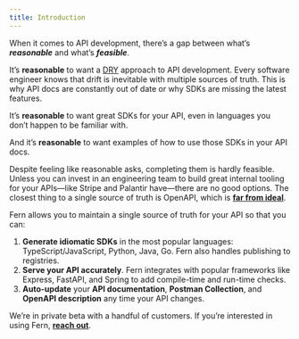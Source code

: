 ```yaml
---
title: Introduction
---
```


<!-- markdownlint-disable MD033 -->

When it comes to API development, there’s a gap between what’s **_reasonable_** and what’s **_feasible_**.

It’s **reasonable** to want a [DRY](https://en.wikipedia.org/wiki/Don%27t_repeat_yourself) approach to API development. Every software engineer knows that drift is inevitable with multiple sources of truth. This is why API docs are constantly out of date or why SDKs are missing the latest features.

It’s **reasonable** to want great SDKs for your API, even in languages you don’t happen to be familiar with.

And it’s **reasonable** to want examples of how to use those SDKs in your API docs.

Despite feeling like reasonable asks, completing them is hardly feasible. Unless you can invest in an engineering team to build great internal tooling for your APIs—like Stripe and Palantir have—there are no good options. The closest thing to a single source of truth is OpenAPI, which is [**far from ideal**](comparison.md#openapi).

Fern allows you to maintain a single source of truth for your API so that you can:

1. **Generate idiomatic SDKs** in the most popular languages: TypeScript/JavaScript, Python, Java, Go. Fern also handles publishing to registries.
1. **Serve your API accurately**. Fern integrates with popular frameworks like Express, FastAPI, and Spring to add compile-time and run-time checks.
1. **Auto-update** your **API documentation**, **Postman Collection**, and **OpenAPI description** any time your API changes.

We’re in private beta with a handful of customers. If you’re interested in using Fern, [**reach out**](mailto:hey@buildwithfern.com?subject=%5BPrivate%20beta%5D%20Interest%20in%20joining).
